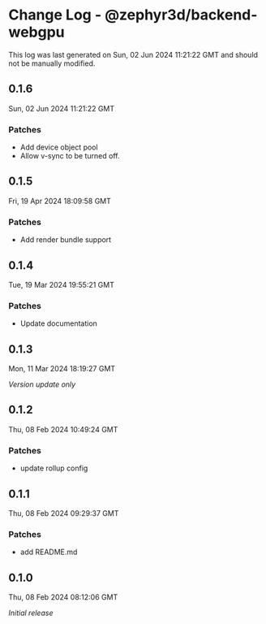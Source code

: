 # Change Log - @zephyr3d/backend-webgpu

This log was last generated on Sun, 02 Jun 2024 11:21:22 GMT and should not be manually modified.

## 0.1.6
Sun, 02 Jun 2024 11:21:22 GMT

### Patches

- Add device object pool
- Allow v-sync to be turned off.

## 0.1.5
Fri, 19 Apr 2024 18:09:58 GMT

### Patches

- Add render bundle support

## 0.1.4
Tue, 19 Mar 2024 19:55:21 GMT

### Patches

- Update documentation

## 0.1.3
Mon, 11 Mar 2024 18:19:27 GMT

_Version update only_

## 0.1.2
Thu, 08 Feb 2024 10:49:24 GMT

### Patches

- update rollup config

## 0.1.1
Thu, 08 Feb 2024 09:29:37 GMT

### Patches

- add README.md

## 0.1.0
Thu, 08 Feb 2024 08:12:06 GMT

_Initial release_

